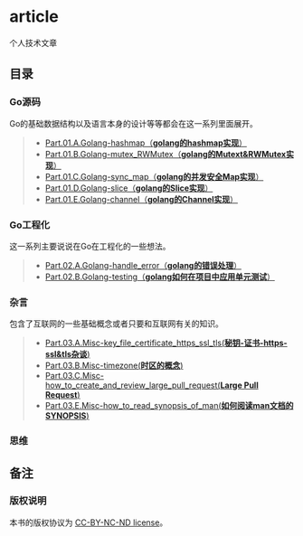 # article
个人技术文章

## 目录
### Go源码
Go的基础数据结构以及语言本身的设计等等都会在这一系列里面展开。

> - [Part.01.A.Golang-hashmap（**golang的hashmap实现**）](./golang/Part.01.A.Golang-hashmap.md)
> - [Part.01.B.Golang-mutex_RWMutex（**golang的Mutext&RWMutex实现**）](./golang/Part.01.B.Golang-mutex_RWMutex.md)
> - [Part.01.C.Golang-sync_map（**golang的并发安全Map实现**）](./golang/Part.01.C.Golang-sync_map.md)
> - [Part.01.D.Golang-slice（**golang的Slice实现**）](./golang/Part.01.D.Golang-slice.md)
> - [Part.01.E.Golang-channel（**golang的Channel实现**）](./golang/Part.01.E.Golang-channel.md)

### Go工程化
这一系列主要说说在Go在工程化的一些想法。

> - [Part.02.A.Golang-handle_error（**golang的错误处理**）](./golang/Part.02.A.Golang-handle_error.md)
> - [Part.02.B.Golang-testing（**golang如何在项目中应用单元测试**）](./golang/Part.02.B.Golang-testing.md)

### 杂言
包含了互联网的一些基础概念或者只要和互联网有关的知识。

> - [Part.03.A.Misc-key_file_certificate_https_ssl_tls(**秘钥-证书-https-ssl&tls杂谈**)](./misc/Part.03.A.Misc-key_file_certificate_https_ssl_tls.md)
> - [Part.03.B.Misc-timezone(**时区的概念**)](./misc/Part.03.B.Misc-timezone.md)
> - [Part.03.C.Misc-how_to_create_and_review_large_pull_request(**Large Pull Request**)](./misc/Part.03.C.Misc-how_to_create_and_review_large_pull_request.md)
> - [Part.03.E.Misc-how_to_read_synopsis_of_man(**如何阅读man文档的SYNOPSIS**)](./misc/Part.03.B.how_to_read_synopsis_of_manmd)

### 思维

## 备注
### 版权说明
本书的版权协议为 [CC-BY-NC-ND license](https://creativecommons.org/licenses/by-nc-nd/3.0/deed.zh)。

